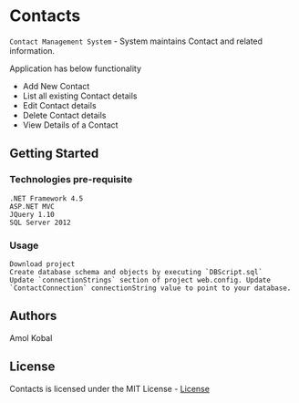# Contacts
`Contact Management System` - System maintains Contact and related information.

Application has below functionality
- Add New Contact
- List all existing Contact details
- Edit Contact details
- Delete Contact details
- View Details of a Contact

## Getting Started

### Technologies pre-requisite
```
.NET Framework 4.5
ASP.NET MVC
JQuery 1.10
SQL Server 2012
```

### Usage
```
Download project
Create database schema and objects by executing `DBScript.sql`
Update `connectionStrings` section of project web.config. Update `ContactConnection` connectionString value to point to your database. 
```

## Authors
Amol Kobal

## License
 Contacts is licensed under the MIT License - [License](License.txt)
